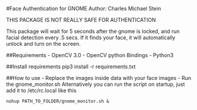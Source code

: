 
#Face Authentication for GNOME
Author: Charles Michael Stein

THIS PACKAGE IS NOT REALLY SAFE FOR AUTHENTICATION

This package will wait for 5 seconds after the gnome is locked, and run facial detection every .5 secs. If it finds your face, it will automatically unlock and turn on the screen.

##Requirements
    - OpenCV 3.0
    - OpenCV python Bindings
    - Python3

##Install requirements
    pip3 install -r requirements.txt


##How to use
     - Replace the images inside data with your face images
     - Run the gnome_monitor.sh
Alternatively you can run the script on startup, just add it to /etc/rc.local like this

`nohup PATH_TO_FOLDER/gnome_monitor.sh &`